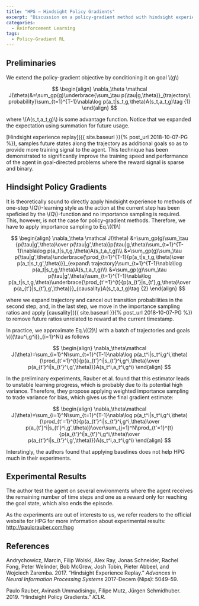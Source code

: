 ```yaml
---
title: "HPG — Hindsight Policy Gradients"
excerpt: "Discussion on a policy-gradient method with hindsight experience"
categories:
  - Reinforcement Learning
tags:
  - Policy-Gradient RL
---
```


## Preliminaries

We extend the policy-gradient objective by conditioning it on goal \\(g\\)

$$
\begin{align}
\nabla_\theta \mathcal J(\theta)&=\sum_gp(g)\underbrace{\sum_\tau p(\tau|g,\theta)}_{trajectory\ probability}\sum_{t=1}^{T-1}\nabla\log p(a_t|s_t,g,\theta)A(s_t,a_t,g)\tag {1}
\end{align}
$$

where \\(A(s_t,a_t,g)\\) is some advantage function. Notice that we expanded the expectation using summation for future usage.

[Hindsight experience replay]({{ site.baseurl }}{% post_url 2018-10-07-PG %}), samples future states along the trajectory as additional goals so as to provide more training signal to the agent. This technique has been demonstrated to significantly improve the training speed and performance of the agent in goal-directed problems where the reward signal is sparse and binary. 

## Hindsight Policy Gradients

It is theoretically sound to directly apply hindsight experience to methods of one-step \\(Q\\)-learning style as the action at the current step has been speficied by the \\(Q\\)-function and no importance sampling is required. This, however, is not the case for policy-gradient methods. Therefore, we have to apply importance sampling to Eq.\\((1)\\)

$$
\begin{align}
\nabla_\theta \mathcal J(\theta)
&=\sum_gp(g)\sum_\tau {p(\tau|g',\theta)\over p(\tau|g',\theta)}p(\tau|g,\theta)\sum_{t=1}^{T-1}\nabla\log p(a_t|s_t,g,\theta)A(s_t,a_t,g)\\\
&=\sum_gp(g)\sum_\tau p(\tau|g',\theta)\underbrace{\prod_{t=1}^{T-1}{p(a_t|s_t,g,\theta)\over p(a_t|s_t,g',\theta)}}_{expand\ trajectory}\sum_{t=1}^{T-1}\nabla\log p(a_t|s_t,g,\theta)A(s_t,a_t,g)\\\
&=\sum_gp(g)\sum_\tau p(\tau|g',\theta)\sum_{t=1}^{T-1}\nabla\log p(a_t|s_t,g,\theta)\underbrace{\prod_{t'=1}^{t}{p(a_{t'}|s_{t'},g,\theta)\over p(a_{t'}|s_{t'},g',\theta)}}_{causality}A(s_t,a_t,g)\tag {2}
\end{align}
$$

where we expand trajectory and cancel out transition probabilities in the second step, and, in the last step, we move in the importance sampling ratios and apply [causality]({{ site.baseurl }}{% post_url 2018-10-07-PG %}) to remove future ratios unrelated to reward at the current timestamp.

In practice, we approximate Eq.\\((2)\\) with a batch of trajectories and goals \\(\{(\tau^i,g^i)\}_{i=1}^N\\) as follows

$$
\begin{align}
\nabla_\theta\mathcal J(\theta)=\sum_{i=1}^N\sum_{t=1}^{T-1}\nabla\log p(a_t^i|s_t^i,g^i,\theta){\prod_{t'=1}^{t}{p(a_{t'}^i|s_{t'}^i,g^i,\theta)\over p(a_{t'}^i|s_{t'}^i,g',\theta)}}A(s_t^i,a_t^i,g^i)
\end{align}
$$

In the preliminary experiments, Rauber et al. found that this estimator leads to unstable learning progress, which is probably due to its potential high variance. Therefore, they propose applying weighted importance sampling to trade variance for bias, which gives us the final gradient estimate:

$$
\begin{align}
\nabla_\theta\mathcal J(\theta)=\sum_{i=1}^N\sum_{t=1}^{T-1}\nabla\log p(a_t^i|s_t^i,g^i,\theta){\prod_{t'=1}^{t}{p(a_{t'}^i|s_{t'}^i,g^i,\theta)\over p(a_{t'}^i|s_{t'}^i,g',\theta)}\over\sum_{j=1}^N\prod_{t'=1}^{t}{p(a_{t'}^i|s_{t'}^i,g^i,\theta)\over p(a_{t'}^i|s_{t'}^i,g',\theta)}}A(s_t^i,a_t^i,g^i)
\end{align}
$$


Interstingly, the authors found that applying baselines does not help HPG much in their experiments.

## Experimental Results

The author test the agent on several environments where the agent receives the remaining number of time steps and one as a reward only for reaching the goal state, which also ends the episode.

As the experiments are out of interests to us, we refer readers to the official website for HPG for more information about experimental results: http://paulorauber.com/hpg

## References

Andrychowicz, Marcin, Filip Wolski, Alex Ray, Jonas Schneider, Rachel Fong, Peter Welinder, Bob McGrew, Josh Tobin, Pieter Abbeel, and Wojciech Zaremba. 2017. “Hindsight Experience Replay.” *Advances in Neural Information Processing Systems* 2017-Decem (Nips): 5049–59.

Paulo Rauber, Avinash Ummadisingu, Filipe Mutz, Jürgen Schmidhuber. 2019. “Hindsight Policy Gradients.” *ICLR*.